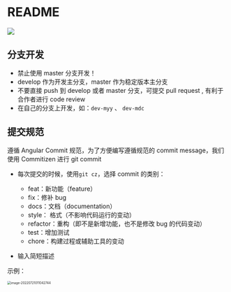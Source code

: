 # README

<p>
<a href="https://www.oscs1024.com/project/oscs/SmartEducationProject/SmartEducation?ref=badge_small" alt="OSCS Status"><img src="https://www.oscs1024.com/platform/badge/SmartEducationProject/SmartEducation.svg?size=small"/></a>
</p>

## 分支开发

- 禁止使用 master 分支开发！
- develop 作为开发主分支，master 作为稳定版本主分支
- 不要直接 push 到 develop 或者 master 分支，可提交 pull request , 有利于合作者进行 code review
- 在自己的分支上开发，如：`dev-myy` 、 `dev-mdc`

## 提交规范

遵循 Angular Commit 规范，为了方便编写遵循规范的 commit message，我们使用 Commitizen 进行 git commit

- 每次提交的时候，使用`git cz`，选择 commit 的类别：

  - feat：新功能（feature）
  - fix：修补 bug
  - docs：文档（documentation）
  - style： 格式（不影响代码运行的变动）
  - refactor：重构（即不是新增功能，也不是修改 bug 的代码变动）
  - test：增加测试
  - chore：构建过程或辅助工具的变动

- 输入简短描述

示例：

<img src="https://myyoss.oss-cn-shenzhen.aliyuncs.com/img/md/202207210110846.png" alt="image-20220721011042744" style="zoom:50%;" />
